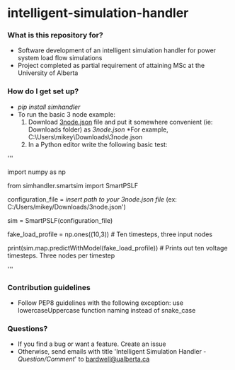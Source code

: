 # intelligent-simulation-handler

### What is this repository for? ###

* Software development of an intelligent simulation handler for power system load flow simulations
* Project completed as partial requirement of attaining MSc at the University of Alberta  

### How do I get set up? ###

* *pip install simhandler*
* To run the basic 3 node example:
  1. Download [3node.json](https://github.com/mbardwell/intelligent-simulation-handler/tree/master/simhandler/data/network_configurations) file and put it somewhere convenient (ie: Downloads folder) as *3node.json*
    *For example, C:\Users\mikey\Downloads\3node.json
  2. In a Python editor write the following basic test:
  
'''

import numpy as np

from simhandler.smartsim import SmartPSLF

configuration_file = *insert path to your 3node.json file* (ex: C:/Users/mikey/Downloads/3node.json')

sim = SmartPSLF(configuration_file)

fake_load_profile = np.ones((10,3)) # Ten timesteps, three input nodes

print(sim.map.predictWithModel(fake_load_profile)) # Prints out ten voltage timesteps. Three nodes per timestep

'''
     
### Contribution guidelines ###

* Follow PEP8 guidelines with the following exception: use lowercaseUppercase function naming instead of snake_case

### Questions? ###

* If you find a bug or want a feature. Create an issue
* Otherwise, send emails with title 'Intelligent Simulation Handler - *Question/Comment*' to bardwell@ualberta.ca
